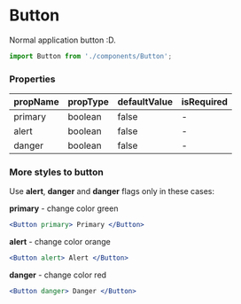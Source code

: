 # Button

Normal application button :D. 

```js
import Button from './components/Button';
```

<!-- STORY -->

### Properties

| propName | propType | defaultValue | isRequired |
| -------- | -------- | ------------ | ---------- |
| primary  | boolean  | false        | -          |
| alert    | boolean  | false        | -          |
| danger   | boolean  | false        | -          |

### More styles to button

Use **alert**, **danger** and **danger** flags only in these cases:

**primary** - change color green

```jsx
<Button primary> Primary </Button>
```

**alert** - change color orange

```jsx
<Button alert> Alert </Button>
```

**danger** - change color red

```jsx
<Button danger> Danger </Button>
```